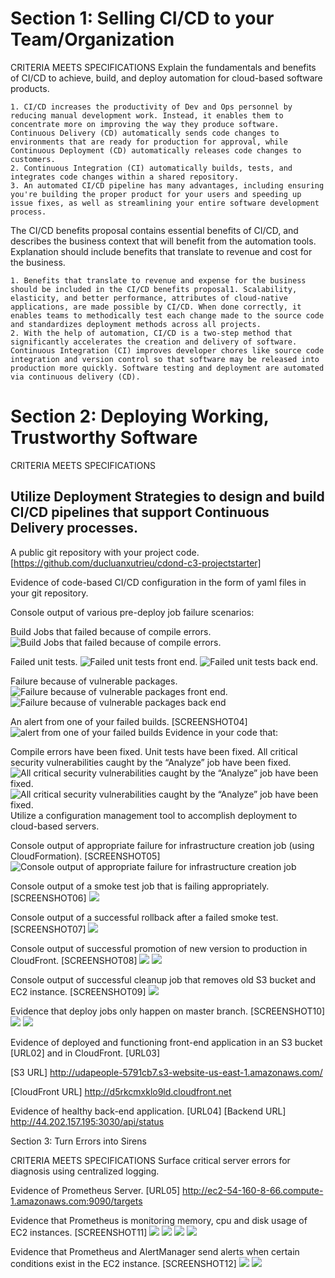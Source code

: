 # Section 1: Selling CI/CD to your Team/Organization

CRITERIA
MEETS SPECIFICATIONS
Explain the fundamentals and benefits of CI/CD to achieve, build, and deploy automation for cloud-based software products.

``` 
1. CI/CD increases the productivity of Dev and Ops personnel by reducing manual development work. Instead, it enables them to concentrate more on improving the way they produce software.
Continuous Delivery (CD) automatically sends code changes to environments that are ready for production for approval, while Continuous Deployment (CD) automatically releases code changes to customers. 
2. Continuous Integration (CI) automatically builds, tests, and integrates code changes within a shared repository.
3. An automated CI/CD pipeline has many advantages, including ensuring you're building the proper product for your users and speeding up issue fixes, as well as streamlining your entire software development process.
```

The CI/CD benefits proposal contains essential benefits of CI/CD, and describes the business context that will benefit from the automation tools. Explanation should include benefits that translate to revenue and cost for the business.
```
1. Benefits that translate to revenue and expense for the business should be included in the CI/CD benefits proposal1. Scalability, elasticity, and better performance, attributes of cloud-native applications, are made possible by CI/CD. When done correctly, it enables teams to methodically test each change made to the source code and standardizes deployment methods across all projects.
2. With the help of automation, CI/CD is a two-step method that significantly accelerates the creation and delivery of software. Continuous Integration (CI) improves developer chores like source code integration and version control so that software may be released into production more quickly. Software testing and deployment are automated via continuous delivery (CD).
```

# Section 2: Deploying Working, Trustworthy Software

CRITERIA
MEETS SPECIFICATIONS
## Utilize Deployment Strategies to design and build CI/CD pipelines that support Continuous Delivery processes.

A public git repository with your project code. [https://github.com/ducluanxutrieu/cdond-c3-projectstarter]

Evidence of code-based CI/CD configuration in the form of yaml files in your git repository.

Console output of various pre-deploy job failure scenarios:

Build Jobs that failed because of compile errors. ![Build Jobs that failed because of compile errors.](images/1._failed_because_of_compile_errors.png "")


Failed unit tests. 
![Failed unit tests front end.](images/2_Failed_unit_tests.png "")
![Failed unit tests back end.](images/2_Failed_unit_test_backend.png "")

Failure because of vulnerable packages.
![Failure because of vulnerable packages front end.](images/3_Failure_because_of_vulnerable_packages_frontend.png "")
![Failure because of vulnerable packages back end](images/3_Failure_because_of_vulnerable_packages_backend.png "")

An alert from one of your failed builds. [SCREENSHOT04]
![alert from one of your failed builds](images/4_Circle_ci_email.png)
Evidence in your code that:

Compile errors have been fixed.
Unit tests have been fixed.
All critical security vulnerabilities caught by the “Analyze” job have been fixed.
![All critical security vulnerabilities caught by the “Analyze” job have been fixed.](images/3_Fixed_vulnerable_packages_backend.png)
![All critical security vulnerabilities caught by the “Analyze” job have been fixed.](images/3_Fixed_vulnerable_packages_frontend.png)
Utilize a configuration management tool to accomplish deployment to cloud-based servers.

Console output of appropriate failure for infrastructure creation job (using CloudFormation). [SCREENSHOT05]
![Console output of appropriate failure for infrastructure creation job](images/5_infrastructure_build_failure.png)

Console output of a smoke test job that is failing appropriately. [SCREENSHOT06]
![](images/6_failed_smoke_test.png)

Console output of a successful rollback after a failed smoke test. [SCREENSHOT07]
![](images/7_rollback_successfully.png)

Console output of successful promotion of new version to production in CloudFront. [SCREENSHOT08]
![](images/8_success_job.png)
![](images/8_success_cloud_front.png)

Console output of successful cleanup job that removes old S3 bucket and EC2 instance. [SCREENSHOT09]
![](images/9_successful_cleanup_job.png)

Evidence that deploy jobs only happen on master branch. [SCREENSHOT10]
![](images/10_whole_process_1.png)
![](images/10_whole_process_2.png)

Evidence of deployed and functioning front-end application in an S3 bucket [URL02] and in CloudFront. [URL03]

[S3 URL] http://udapeople-5791cb7.s3-website-us-east-1.amazonaws.com/

[CloudFront URL] http://d5rkcmxklo9ld.cloudfront.net

Evidence of healthy back-end application. [URL04]
[Backend URL] http://44.202.157.195:3030/api/status

Section 3: Turn Errors into Sirens

CRITERIA
MEETS SPECIFICATIONS
Surface critical server errors for diagnosis using centralized logging.

Evidence of Prometheus Server. [URL05]
http://ec2-54-160-8-66.compute-1.amazonaws.com:9090/targets

Evidence that Prometheus is monitoring memory, cpu and disk usage of EC2 instances. [SCREENSHOT11]
![](images/11_prometheus_targets.png)
![](images/11_prometheus_graph_cpu.png)
![](images/11_prometheus_graph_memory.png)
![](images/11_prometheus_graph_disk.png)

Evidence that Prometheus and AlertManager send alerts when certain conditions exist in the EC2 instance. [SCREENSHOT12]
![](images/12_alert_prometheus.png)
![](images/12_alert_manager.png)
